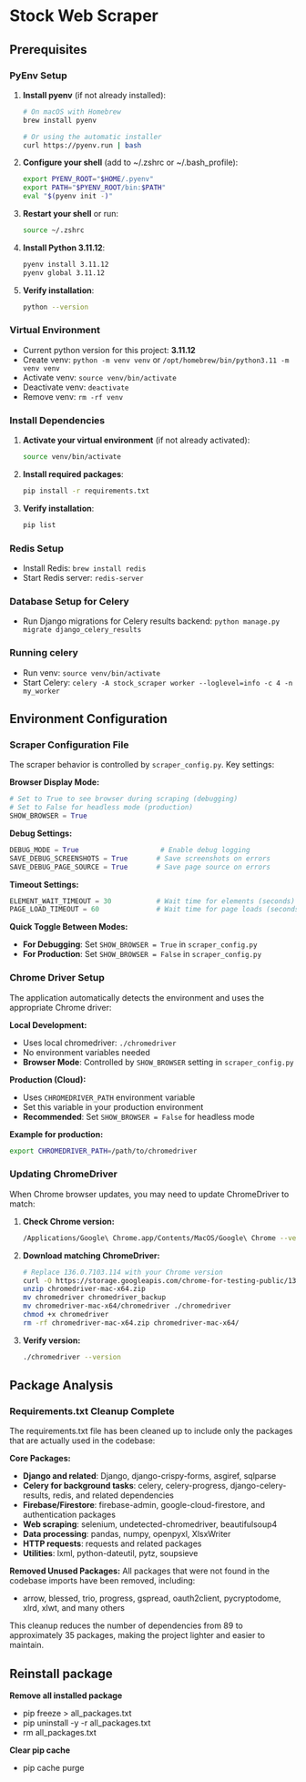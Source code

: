 # Stock Web Scraper

## Prerequisites

### PyEnv Setup
1. **Install pyenv** (if not already installed):
   ```bash
   # On macOS with Homebrew
   brew install pyenv
   
   # Or using the automatic installer
   curl https://pyenv.run | bash
   ```

2. **Configure your shell** (add to ~/.zshrc or ~/.bash_profile):
   ```bash
   export PYENV_ROOT="$HOME/.pyenv"
   export PATH="$PYENV_ROOT/bin:$PATH"
   eval "$(pyenv init -)"
   ```

3. **Restart your shell** or run:
   ```bash
   source ~/.zshrc
   ```

4. **Install Python 3.11.12**:
   ```bash
   pyenv install 3.11.12
   pyenv global 3.11.12
   ```

5. **Verify installation**:
   ```bash
   python --version 
   ```

### Virtual Environment
- Current python version for this project: **3.11.12**
- Create venv: `python -m venv venv` or `/opt/homebrew/bin/python3.11 -m venv venv`
- Activate venv: `source venv/bin/activate`
- Deactivate venv: `deactivate`
- Remove venv: `rm -rf venv`

### Install Dependencies
1. **Activate your virtual environment** (if not already activated):
   ```bash
   source venv/bin/activate
   ```

2. **Install required packages**:
   ```bash
   pip install -r requirements.txt
   ```

3. **Verify installation**:
   ```bash
   pip list
   ```

### Redis Setup
- Install Redis: `brew install redis`
- Start Redis server: `redis-server`

### Database Setup for Celery
- Run Django migrations for Celery results backend: `python manage.py migrate django_celery_results`

### Running celery
- Run venv: `source venv/bin/activate`
- Start Celery: `celery -A stock_scraper worker --loglevel=info -c 4 -n my_worker`

## Environment Configuration

### Scraper Configuration File

The scraper behavior is controlled by `scraper_config.py`. Key settings:

**Browser Display Mode:**
```python
# Set to True to see browser during scraping (debugging)
# Set to False for headless mode (production)
SHOW_BROWSER = True
```

**Debug Settings:**
```python
DEBUG_MODE = True                    # Enable debug logging
SAVE_DEBUG_SCREENSHOTS = True       # Save screenshots on errors
SAVE_DEBUG_PAGE_SOURCE = True       # Save page source on errors
```

**Timeout Settings:**
```python
ELEMENT_WAIT_TIMEOUT = 30           # Wait time for elements (seconds)
PAGE_LOAD_TIMEOUT = 60              # Wait time for page loads (seconds)
```

**Quick Toggle Between Modes:**
- **For Debugging**: Set `SHOW_BROWSER = True` in `scraper_config.py`
- **For Production**: Set `SHOW_BROWSER = False` in `scraper_config.py`

### Chrome Driver Setup
The application automatically detects the environment and uses the appropriate Chrome driver:

**Local Development:**
- Uses local chromedriver: `./chromedriver`
- No environment variables needed
- **Browser Mode**: Controlled by `SHOW_BROWSER` setting in `scraper_config.py`

**Production (Cloud):**
- Uses `CHROMEDRIVER_PATH` environment variable
- Set this variable in your production environment
- **Recommended**: Set `SHOW_BROWSER = False` for headless mode

**Example for production:**
```bash
export CHROMEDRIVER_PATH=/path/to/chromedriver
```

### Updating ChromeDriver
When Chrome browser updates, you may need to update ChromeDriver to match:

1. **Check Chrome version:**
   ```bash
   /Applications/Google\ Chrome.app/Contents/MacOS/Google\ Chrome --version
   ```

2. **Download matching ChromeDriver:**
   ```bash
   # Replace 136.0.7103.114 with your Chrome version
   curl -O https://storage.googleapis.com/chrome-for-testing-public/136.0.7103.114/mac-x64/chromedriver-mac-x64.zip
   unzip chromedriver-mac-x64.zip
   mv chromedriver chromedriver_backup
   mv chromedriver-mac-x64/chromedriver ./chromedriver
   chmod +x chromedriver
   rm -rf chromedriver-mac-x64.zip chromedriver-mac-x64/
   ```

3. **Verify version:**
   ```bash
   ./chromedriver --version
   ```

## Package Analysis

### Requirements.txt Cleanup Complete

The requirements.txt file has been cleaned up to include only the packages that are actually used in the codebase:

**Core Packages:**
- **Django and related**: Django, django-crispy-forms, asgiref, sqlparse
- **Celery for background tasks**: celery, celery-progress, django-celery-results, redis, and related dependencies
- **Firebase/Firestore**: firebase-admin, google-cloud-firestore, and authentication packages
- **Web scraping**: selenium, undetected-chromedriver, beautifulsoup4
- **Data processing**: pandas, numpy, openpyxl, XlsxWriter
- **HTTP requests**: requests and related packages
- **Utilities**: lxml, python-dateutil, pytz, soupsieve

**Removed Unused Packages:**
All packages that were not found in the codebase imports have been removed, including:
- arrow, blessed, trio, progress, gspread, oauth2client, pycryptodome, xlrd, xlwt, and many others

This cleanup reduces the number of dependencies from 89 to approximately 35 packages, making the project lighter and easier to maintain.

## Reinstall package
**Remove all installed package**
- pip freeze > all_packages.txt
- pip uninstall -y -r all_packages.txt
- rm all_packages.txt

**Clear pip cache**
- pip cache purge